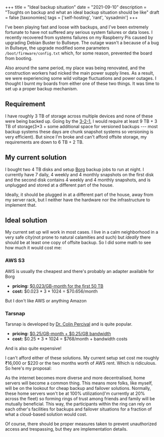 +++
title = "Ideal backup situation"
date = "2021-09-10"
description = "Toughts on backup and what an ideal backup situation should be like"
draft = false
[taxonomies]
tags = ['self-hosting', 'rant', 'sysadmin']
+++

I've been playing fast and loose with backups, and I've been extremely
fortunate to have not suffered any serious system failures or data
loses. I recently recovered from systems failures on my Raspberry Pis
caused by upgrading Debian Buster to Bullseye. The outage wasn't a
because of a bug in Bullseye, the upgrade modified some parameters
`/boot/firmware/config.txt` which, for some reason, prevented the board
from booting.

Also around the same period, my place was being renovated, and the
construction workers had nicked the main power supply lines. As a
result, we were experiencing some wild voltage fluctuations and power
outages. I thought I burnt my boards from either one of these two
things. It was time to set up a proper backup mechanism.

## Requirement

I have roughly 3 TB of storage across multiple devices and none of these
were being backed up. Going by the
[3-2-1](https://en.wikipedia.org/wiki/Backup#3-2-1_rule), I would
require at least 9 TB + 3 TB of storage(3\*3 + some additional space for
versioned backups --- most backup systems these days are chunk snapshot
systems so versioning is very efficient). But since I'm broke and can't
afford offsite storage, my requirements are down to 6 TB + 2 TB.

## My current solution

I bought two 4 TB disks and setup [Borg](https://www.borgbackup.org/)
backup jobs to run at night. I currently have 7 daily, 4 weekly and 4
monthly snapshots on the first disk and the second disk contains 4
weekly and 4 monthly snapshots, and is unplugged and stored at a
different part of the house.

Ideally, it should be plugged in at a different part of the house, away
from my server rack, but I neither have the hardware nor the
infrastructure to implement that.

## Ideal solution

My current set up will work in most cases. I live in a calm neighborhood
in a very safe city(not prone to natural calamities and such) but
_ideally_ there should be at least one copy of offsite backup. So I did
some math to see how much it would cost me:

### AWS S3

AWS is usually the cheapest and there's probably an adapter available
for Borg

+ **pricing:** [\$0.023/GB-month for the first
  50 TB](https://aws.amazon.com/s3/pricing/)
+ **cost:** $0.023 * 3 * 1024 = $70.656/month

But I don't like AWS or anything Amazon

### Tarsnap

Tarsnap is developed by [Dr. Colin
Percival](https://www.daemonology.net/blog/) and is quite popular.

+ **pricing:** [$0.25/GB-month + $0.25/GB
  bandwidth](https://www.tarsnap.com/)
+ **cost:** $0.25 * 3 * 1024 = $768/month + bandwidth costs

And is also quite expensive!

I can't afford either of these solutions. My current setup set cost me
roughly ₹16,000 or \$220 or the two months worth of AWS rent. Which is
ridiculous. So here's my proposal:

As the internet becomes more diverse and more decentralised, home
servers will become a common thing. This means more folks, like myself,
will be on the lookout for cheap backup and failover solutions.
Normally, these home servers won't be at 100% utilization(I'm currently
at 20% across the fleet) so forming rings of trust among friends and
family will be mutually beneficial. This way, the participants within
the ring can rely on each other's facilities for backups and
failover situations for a fraction of what a cloud-based solution would
cost.

Of course, there should be proper measures taken to prevent unauthorized
access and trespassing, but they are implementation details.
